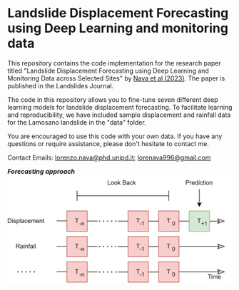 # Landslide Displacement Forecasting using Deep Learning and monitoring data

This repository contains the code implementation for the research paper titled "Landslide Displacement Forecasting using Deep Learning and Monitoring Data across Selected Sites" by [Nava et al (2023)]([https://www.mdpi.com/2072-4292/14/6/1449/htm](https://link.springer.com/article/10.1007/s10346-023-02104-9)). The paper is published in the Landslides Journal.

The code in this repository allows you to fine-tune seven different deep learning models for landslide displacement forecasting. To facilitate learning and reproducibility, we have included sample displacement and rainfall data for the Lamosano landslide in the "data" folder. 

You are encouraged to use this code with your own data. If you have any questions or require assistance, please don't hesitate to contact me.

Contact Emails: lorenzo.nava@phd.unipd.it; lorenava996@gmail.com

***Forecasting approach***
![Forecasting approach](https://github.com/lorenzonava96/Landslide-Displacement-Forecasting-using-seven-Deep-Learning-architectures-and-monitoring-data/blob/main/Images/LookBack.png)
